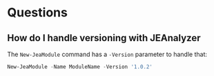 ﻿# Questions

## How do I handle versioning with JEAnalyzer

The `New-JeaModule` command has a `-Version` parameter to handle that:

```powershell
New-JeaModule -Name ModuleName -Version '1.0.2'
```
